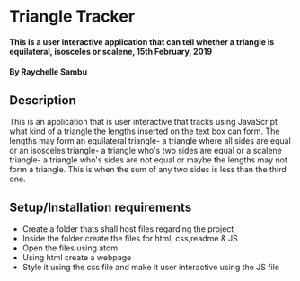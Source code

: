 # Triangle Tracker
#### This is a user interactive application that can tell whether a triangle is equilateral, isosceles or scalene, 15th February, 2019
#### By   Raychelle Sambu
## Description
This is an application that is user interactive that tracks using JavaScript what kind of a triangle the lengths inserted on the text box can form. The lengths may form an equilateral triangle- a triangle where all sides are equal or an isosceles triangle- a triangle who's two sides are equal or a scalene triangle- a triangle who's sides are not equal or maybe the lengths may not form a triangle. This is when the sum of any two sides is less than the third one.
## Setup/Installation requirements
* Create a folder thats shall host files regarding the project
* Inside the folder create the files for html, css,readme & JS
* Open the files using atom
* Using html create a webpage
* Style it using the css file and make it user interactive using the JS file 

